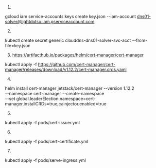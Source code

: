 1.

gcloud iam service-accounts keys create key.json --iam-account dns01-solver@lightdotso.iam.gserviceaccount.com

2.

kubectl create secret generic clouddns-dns01-solver-svc-acct --from-file=key.json

3. https://artifacthub.io/packages/helm/cert-manager/cert-manager

kubectl apply -f https://github.com/cert-manager/cert-manager/releases/download/v1.12.2/cert-manager.crds.yaml

4.

helm install cert-manager jetstack/cert-manager --version 1.12.2\
--namespace cert-manager --create-namespace\
--set global.leaderElection.namespace=cert-manager,installCRDs=true,cainjector.enabled=true

5.

kubectl apply -f pods/cert-issuer.yml

6.

kubectl apply -f pods/cert-certificate.yml

7.

kubectl apply -f pods/serve-ingress.yml
